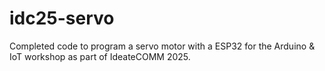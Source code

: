 # idc25-servo
Completed code to program a servo motor with a ESP32 for the Arduino &amp; IoT workshop as part of IdeateCOMM 2025. 
